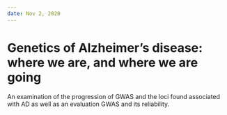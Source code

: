 ```yaml
---
date: Nov 2, 2020
---
```


# Genetics of Alzheimer’s disease: where we are, and where we are going

An examination of the progression of GWAS and the loci found associated with AD
as well as an evaluation GWAS and its reliability.
